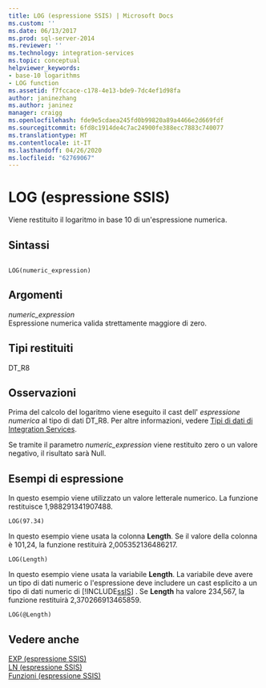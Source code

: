 ```yaml
---
title: LOG (espressione SSIS) | Microsoft Docs
ms.custom: ''
ms.date: 06/13/2017
ms.prod: sql-server-2014
ms.reviewer: ''
ms.technology: integration-services
ms.topic: conceptual
helpviewer_keywords:
- base-10 logarithms
- LOG function
ms.assetid: f7fccace-c178-4e13-bde9-7dc4ef1d98fa
author: janinezhang
ms.author: janinez
manager: craigg
ms.openlocfilehash: fde9e5cdaea245fd0b99820a89a4466e2d669fdf
ms.sourcegitcommit: 6fd8c1914de4c7ac24900fe388ecc7883c740077
ms.translationtype: MT
ms.contentlocale: it-IT
ms.lasthandoff: 04/26/2020
ms.locfileid: "62769067"
---
```

# <a name="log-ssis-expression"></a>LOG (espressione SSIS)
  Viene restituito il logaritmo in base 10 di un'espressione numerica.  
  
## <a name="syntax"></a>Sintassi  
  
```  
  
LOG(numeric_expression)  
```  
  
## <a name="arguments"></a>Argomenti  
 *numeric_expression*  
 Espressione numerica valida strettamente maggiore di zero.  
  
## <a name="result-types"></a>Tipi restituiti  
 DT_R8  
  
## <a name="remarks"></a>Osservazioni  
 Prima del calcolo del logaritmo viene eseguito il cast dell' *espressione numerica* al tipo di dati DT_R8. Per altre informazioni, vedere [Tipi di dati di Integration Services](../data-flow/integration-services-data-types.md).  
  
 Se tramite il parametro *numeric_expression* viene restituito zero o un valore negativo, il risultato sarà Null.  
  
## <a name="expression-examples"></a>Esempi di espressione  
 In questo esempio viene utilizzato un valore letterale numerico. La funzione restituisce 1,988291341907488.  
  
```  
LOG(97.34)  
```  
  
 In questo esempio viene usata la colonna **Length**. Se il valore della colonna è 101,24, la funzione restituirà 2,005352136486217.  
  
```  
LOG(Length)   
```  
  
 In questo esempio viene usata la variabile **Length**. La variabile deve avere un tipo di dati numeric o l'espressione deve includere un cast esplicito a un tipo di dati numeric di [!INCLUDE[ssIS](../../includes/ssis-md.md)] . Se **Length** ha valore 234,567, la funzione restituirà 2,370266913465859.  
  
```  
LOG(@Length)   
```  
  
## <a name="see-also"></a>Vedere anche  
 [EXP &#40;espressione SSIS&#41;](exp-ssis-expression.md)   
 [LN &#40;espressione SSIS&#41;](ln-ssis-expression.md)   
 [Funzioni &#40;espressione SSIS&#41;](functions-ssis-expression.md)  
  
  
